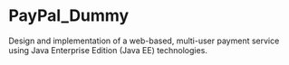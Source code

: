 # PayPal_Dummy
Design and implementation of a web-based, multi-user payment service using Java Enterprise Edition (Java EE) technologies. 
